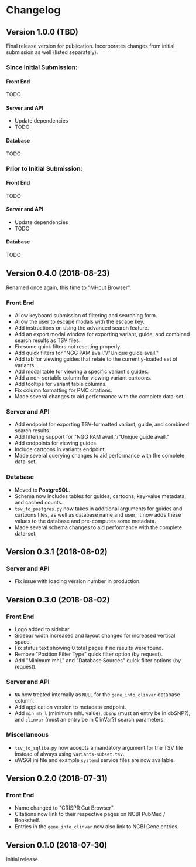 # Changelog

## Version 1.0.0 (TBD)

Final release version for publication. Incorporates changes from initial
submission as well (listed separately).

### Since Initial Submission:

#### Front End

TODO

#### Server and API

  * Update dependencies
  * TODO

#### Database

TODO


### Prior to Initial Submission:

#### Front End

TODO

#### Server and API

  * Update dependencies
  * TODO

#### Database

TODO



## Version 0.4.0 (2018-08-23)

Renamed once again, this time to "MHcut Browser".

### Front End

  * Allow keyboard submission of filtering and searching form.
  * Allow the user to escape modals with the escape key.
  * Add instructions on using the advanced search feature.
  * Add an export modal window for exporting variant, guide, and combined
    search results as TSV files.
  * Fix some quick filters not resetting properly.
  * Add quick filters for "NGG PAM avail."/"Unique guide avail."
  * Add tab for viewing guides that relate to the currently-loaded set of
    variants.
  * Add modal table for viewing a specific variant's guides.
  * Add a non-sortable column for viewing variant cartoons.
  * Add tooltips for variant table columns.
  * Fix column formatting for PMC citations.
  * Made several changes to aid performance with the complete data-set.

### Server and API

  * Add endpoint for exporting TSV-formatted variant, guide, and combined
    search results.
  * Add filtering support for "NGG PAM avail."/"Unique guide avail."
  * Add endpoints for viewing guides.
  * Include cartoons in variants endpoint.
  * Made several querying changes to aid performance with the complete
    data-set.
  
### Database

  * Moved to **PostgreSQL**.
  * Schema now includes tables for guides, cartoons, key-value metadata, and
    cached counts.
  * `tsv_to_postgres.py` now takes in additional arguments for guides and
    cartoons files, as well as database name and user; it now adds these values
    to the database and pre-computes some metadata.
  * Made several schema changes to aid performance with the complete data-set.



## Version 0.3.1 (2018-08-02)

### Server and API

  * Fix issue with loading version number in production.


## Version 0.3.0 (2018-08-02)

### Front End

  * Logo added to sidebar.
  * Sidebar width increased and layout changed for increased vertical space.
  * Fix status text showing 0 total pages if no results were found.
  * Remove "Position Filter Type" quick filter option (by request).
  * Add "Minimum mhL" and "Database Sources" quick filter options (by request).

### Server and API

  * `NA` now treated internally as `NULL` for the `gene_info_clinvar` database
    column.
  * Add application version to metadata endpoint.
  * Add `min_mh_l` (minimum mhL value), `dbsnp` (must an entry be in dbSNP?),
    and `clinvar` (must an entry be in ClinVar?) search parameters.

### Miscellaneous

  * `tsv_to_sqlite.py` now accepts a mandatory argument for the TSV file
    instead of always using `variants-subset.tsv`.
  * uWSGI ini file and example `systemd` service files are now available.



## Version 0.2.0 (2018-07-31)

### Front End

  * Name changed to "CRISPR Cut Browser".
  * Citations now link to their respective pages on NCBI PubMed / Bookshelf.
  * Entries in the `gene_info_clinvar` now also link to NCBI Gene entries.



## Version 0.1.0 (2018-07-30)

Initial release.
